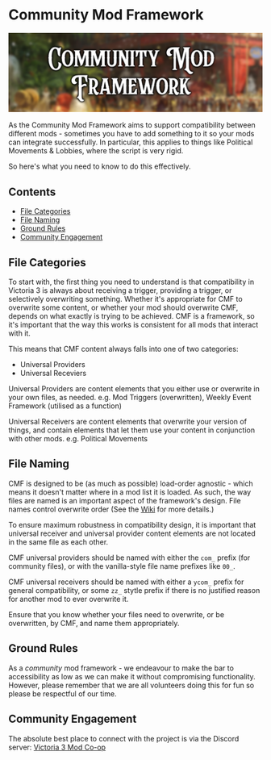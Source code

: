 # Community Mod Framework
![banner.png](docs/banner.png)

As the Community Mod Framework aims to support compatibility between different mods - sometimes you have to add something to it so your mods can integrate successfully.
In particular, this applies to things like Political Movements & Lobbies, where the script is very rigid.

So here's what you need to know to do this effectively.

## Contents
* [File Categories](#file-categories)
* [File Naming](#file-naming)
* [Ground Rules](#ground-rules)
* [Community Engagement](#community-engagement)

## File Categories

To start with, the first thing you need to understand is that compatibility in Victoria 3 is always about receiving a trigger, providing a trigger, or selectively overwriting something.
Whether it's appropriate for CMF to overwrite some content, or whether your mod should overwrite CMF, depends on what exactly is trying to be achieved. CMF is a framework, so it's important that the way this works is consistent for all mods that interact with it.

This means that CMF content always falls into one of two categories:
- Universal Providers
- Universal Receviers

Universal Providers are content elements that you either use or overwrite in your own files, as needed. e.g. Mod Triggers (overwritten), Weekly Event Framework (utilised as a function)

Universal Receivers are content elements that overwrite your version of things, and contain elements that let them use your content in conjunction with other mods. e.g. Political Movements

## File Naming

CMF is designed to be (as much as possible) load-order agnostic - which means it doesn't matter where in a mod list it is loaded. As such, the way files are named is an important aspect of the framework's design.
File names control overwrite order (See the [Wiki](https://vic3.paradoxwikis.com/Mod_files_load_order) for more details.)

To ensure maximum robustness in compatibility design, it is important that universal receiver and universal provider content elements are not located in the same file as each other.

CMF universal providers should be named with either the `com_` prefix (for community files), or with the vanilla-style file name prefixes like `00_`.

CMF universal receivers should be named with either a `ycom_` prefix for general compatibility, or some `zz_` stytle prefix if there is no justified reason for another mod to ever overwrite it.

Ensure that you know whether your files need to overwrite, or be overwritten, by CMF, and name them appropriately.

## Ground Rules

As a *community* mod framework - we endeavour to make the bar to accessibility as low as we can make it without compromising functionality. However, please remember that we are all volunteers doing this for fun so please be respectful of our time.

## Community Engagement

The absolute best place to connect with the project is via the Discord server: [Victoria 3 Mod Co-op](https://discord.gg/XJbqFbHdsM)
